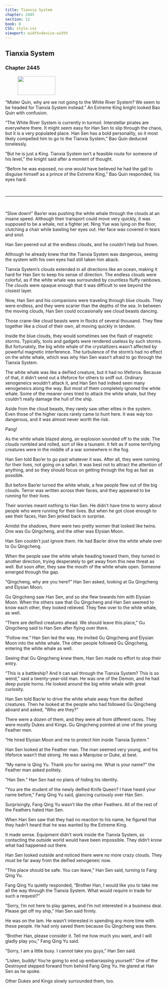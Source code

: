 ```yaml
---
title: Tianxia System
chapter: 2445
section: 12
book: 8
CSS: style.css
viewport: width=device-width
---
```


## Tianxia System

### Chapter 2445

<figure>
	<img src="../Images/gem.gif" alt="" id="gem" width="120" height="60" />
</figure>

“Mister Quin, why are we not going to the White River System? We seem to be headed for Tianxia System instead.” An Extreme King knight looked Bao Quin with confusion.

“The White River System is currently in turmoil. Interstellar pirates are everywhere there. It might seem easy for Han Sen to slip through the chaos, but it is a very populated place. Han Sen has a bold personality, so it most likely compelled him to go to the Tianxia System,” Bao Quin deduced tonelessly.

“But he is just a King. Tianxia System isn’t a feasible route for someone of his level,” the knight said after a moment of thought.

“Before he was exposed, no one would have believed he had the gall to disguise himself as a prince of the Extreme King,” Bao Quin responded, his eyes hard.

<br>

*****

<br>

“Slow down!” Bao’er was pushing the white whale through the clouds at an insane speed. Although their transport could move very quickly, it was supposed to be a whale, not a fighter jet. Ning Yue was lying on the floor, clutching a chair while bawling her eyes out. Her face was covered in tears and snot.

Han Sen peered out at the endless clouds, and he couldn’t help but frown.

Although he already knew that the Tianxia System was dangerous, seeing the system with his own eyes had still taken him aback.

Tianxia System’s clouds extended in all directions like an ocean, making it hard for Han Sen to keep his sense of direction. The endless clouds were colorful, as if the white whale was surrounded by countless fluffy rainbows. The clouds were opaque enough that it was difficult to see beyond the closest layer.

Now, Han Sen and his companions were traveling through blue clouds. They were endless, and they were scarier than the depths of the sea. In between the moving clouds, Han Sen could occasionally see cloud beasts dancing.

Those crane-like cloud beasts were in flocks of several thousand. They flew together like a cloud of their own, all moving quickly in tandem.

Inside the blue clouds, they would sometimes see the flash of magnetic storms. Typically, tools and gadgets were rendered useless by such storms. But fortunately, the big white whale of the crystallizers wasn’t affected by powerful magnetic interference. The turbulence of the storm’s had no effect on the white whale, which was why Han Sen wasn’t afraid to go through the Tianxia System.

The white whale was like a deified creature, but it had no lifeforce. Because of that, it didn’t send out a lifeforce for others to sniff out. Ordinary xenogeneics wouldn’t attack it, and Han Sen had indeed seen many xenogeneics along the way. But most of them completely ignored the white whale. Some of the meaner ones tried to attack the white whale, but they couldn’t really damage the hull of the ship.

Aside from the cloud beasts, they rarely saw other elites in the system. Even those of the higher races rarely came to hunt here. It was way too dangerous, and it was almost never worth the risk.

Pang!

As the white whale blazed along, an explosion sounded off to the side. The clouds rumbled and rolled, sort of like a tsunami. It felt as if some terrifying creatures were in the middle of a war somewhere in the fog.

Han Sen told Bao’er to go past whatever it was. After all, they were running for their lives, not going on a safari. It was best not to attract the attention of anything, and so they should focus on getting through the fog as fast as possible.

But before Bao’er turned the white whale, a few people flew out of the big clouds. Terror was written across their faces, and they appeared to be running for their lives.

Their worries meant nothing to Han Sen. He didn’t have time to worry about people who were running for their lives. But when he got close enough to see their faces, Han Sen jerked back in surprise.

Amidst the shadows, there were two pretty women that looked like twins. One was Gu Qingcheng, and the other was Elysian Moon.

Han Sen couldn’t just ignore them. He had Bao’er drive the white whale over to Gu Qingcheng.

When the people saw the white whale heading toward them, they turned in another direction, trying desperately to get away from this new threat as well. But soon after, they saw the mouth of the white whale open. Someone emerged through the gap.

“Qingcheng, why are you here?” Han Sen asked, looking at Gu Qingcheng and Elysian Moon.

Gu Qingcheng saw Han Sen, and so she flew towards him with Elysian Moon. When the others saw that Gu Qingcheng and Han Sen seemed to know each other, they looked relieved. They flew over to the white whale, as well.

“There are deified creatures ahead. We should leave this place,” Gu Qingcheng said to Han Sen after flying over there.

“Follow me.” Han Sen led the way. He invited Gu Qingcheng and Elysian Moon into the white whale. The other people followed Gu Qingcheng, entering the white whale as well.

Seeing that Gu Qingcheng knew them, Han Sen made no effort to stop their entry.

“This is a battleship? And it can sail through the Tianxia System? This is so weird,” said a twenty-year-old man. He was one of the Demon, and he had deep purple horns. He looked around the big white whale with great curiosity.

Han Sen told Bao’er to drive the white whale away from the deified creatures. Then he looked at the people who had followed Gu Qingcheng aboard and asked, “Who are they?”

There were a dozen of them, and they were all from different races. They were mostly Dukes and Kings. Gu Qingcheng pointed at one of the young Feather men.

“He hired Elysian Moon and me to protect him inside Tianxia System.”

Han Sen looked at the Feather man. The man seemed very young, and his lifeforce wasn’t that strong. He was a Marquise or Duke, at best.

“My name is Qing Yu. Thank you for saving me. What is your name?” the Feather man asked politely.

“Han Sen.” Han Sen had no plans of hiding his identity.

“You are the student of the newly deified Knife Queen? I have heard your name before,” Fang Qing Yu said, glancing curiously over Han Sen.

Surprisingly, Fang Qing Yu wasn’t like the other Feathers. All of the rest of the Feathers hated Han Sen.

When Han Sen saw that they had no reaction to his name, he figured that they hadn’t heard that he was wanted by the Extreme King.

It made sense. Equipment didn’t work inside the Tianxia System, so contacting the outside world would have been impossible. They didn’t know what had happened out there.

Han Sen looked outside and noticed there were no more crazy clouds. They must be far away from the deified xenogeneic now.

“This place should be safe. You can leave,” Han Sen said, turning to Fang Qing Yu.

Fang Qing Yu quietly responded, “Brother Han, I would like you to take me all the way through the Tianxia System. What would require in trade for such a request?”

“Sorry, I’m not here to play games, and I’m not interested in a business deal. Please get off my ship,” Han Sen said firmly.

He was on the lam. He wasn’t interested in spending any more time with these people. He had only saved them because Gu Qingcheng was there.

“Brother Han, please consider it. Tell me how much you want, and I will gladly play you,” Fang Qing Yu said.

“Sorry, I am a little busy. I cannot take you guys,” Han Sen said.

“Listen, buddy! You’re going to end up embarrassing yourself.” One of the Destroyed stepped forward from behind Fang Qing Yu. He glared at Han Sen as he spoke.

Other Dukes and Kings slowly surrounded them, too.
